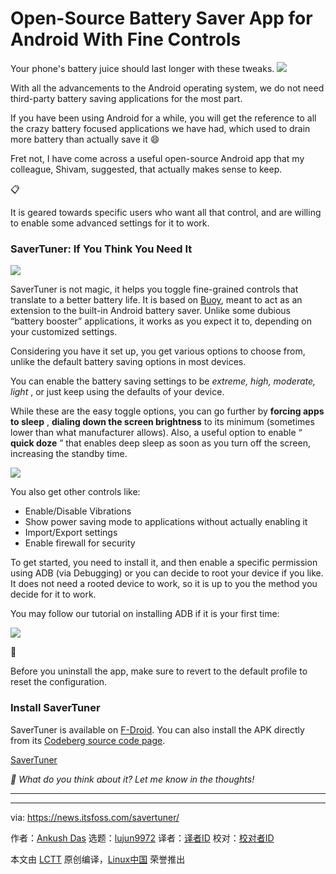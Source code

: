 [#]: subject: "Open-Source Battery Saver App for Android With Fine Controls"
[#]: via: "https://news.itsfoss.com/savertuner/"
[#]: author: "Ankush Das https://news.itsfoss.com/author/ankush/"
[#]: collector: "lujun9972/lctt-scripts-1705972010"
[#]: translator: " "
[#]: reviewer: " "
[#]: publisher: " "
[#]: url: " "

Open-Source Battery Saver App for Android With Fine Controls
======
Your phone's battery juice should last longer with these tweaks.
[![][1]][2]

With all the advancements to the Android operating system, we do not need third-party battery saving applications for the most part.

If you have been using Android for a while, you will get the reference to all the crazy battery focused applications we have had, which used to drain more battery than actually save it 😄

Fret not, I have come across a useful open-source Android app that my colleague, Shivam, suggested, that actually makes sense to keep.

📋

It is geared towards specific users who want all that control, and are willing to enable some advanced settings for it to work.

### SaverTuner: If You Think You Need It

![][3]

SaverTuner is not magic, it helps you toggle fine-grained controls that translate to a better battery life. It is based on [Buoy][4], meant to act as an extension to the built-in Android battery saver. Unlike some dubious “battery booster” applications, it works as you expect it to, depending on your customized settings.

Considering you have it set up, you get various options to choose from, unlike the default battery saving options in most devices.

You can enable the battery saving settings to be _extreme, high, moderate, light_ , or just keep using the defaults of your device.

While these are the easy toggle options, you can go further by **forcing apps to sleep** , **dialing down the screen brightness** to its minimum (sometimes lower than what manufacturer allows). Also, a useful option to enable “ **quick doze** ” that enables deep sleep as soon as you turn off the screen, increasing the standby time.

![][5]

You also get other controls like:

  * Enable/Disable Vibrations
  * Show power saving mode to applications without actually enabling it
  * Import/Export settings
  * Enable firewall for security



To get started, you need to install it, and then enable a specific permission using ADB (via Debugging) or you can decide to root your device if you like. It does not need a rooted device to work, so it is up to you the method you decide for it to work.

You may follow our tutorial on installing ADB if it is your first time:

![][6]

🚧

Before you uninstall the app, make sure to revert to the default profile to reset the configuration.

### Install SaverTuner

SaverTuner is available on [F-Droid][7]. You can also install the APK directly from its [Codeberg source code page][8].

[SaverTuner][9]

_💬 What do you think about it? Let me know in the thoughts!_

* * *

--------------------------------------------------------------------------------

via: https://news.itsfoss.com/savertuner/

作者：[Ankush Das][a]
选题：[lujun9972][b]
译者：[译者ID](https://github.com/译者ID)
校对：[校对者ID](https://github.com/校对者ID)

本文由 [LCTT](https://github.com/LCTT/TranslateProject) 原创编译，[Linux中国](https://linux.cn/) 荣誉推出

[a]: https://news.itsfoss.com/author/ankush/
[b]: https://github.com/lujun9972
[1]: https://news.itsfoss.com/assets/images/pikapods-banner-v3.webp
[2]: https://www.pikapods.com/?utm_campaign=banner-2024-05&utm_source=itsfoss
[3]: https://news.itsfoss.com/content/images/2024/07/saver-tuner-foss-1-1.jpg
[4]: https://github.com/tytydraco/Buoy
[5]: https://news.itsfoss.com/content/images/2024/07/saver-tuner-foss-2.jpg
[6]: https://itsfoss.com/content/images/size/w256h256/2022/12/android-chrome-192x192.png
[7]: https://f-droid.org/en/packages/s1m.savertuner/
[8]: https://codeberg.org/s1m/savertuner
[9]: https://f-droid.org/packages/s1m.savertuner/
